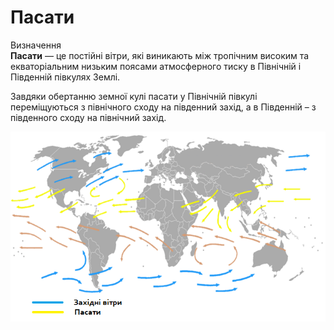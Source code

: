 # Пасати

<div class="eoz-wrap">
<span class="eoz">Визначення</span>
<div class="eoz-text">
<b>Пасати</b> — це постiйнi вiтри, якi виникають мiж тропiчним високим та екваторiальним низьким поясами атмосферного тиску в Пiвнiчнiй i Пiвденнiй пiвкулях Землi.
</div>
</div>

Завдяки обертанню земної кулі пасати у Північній півкулі переміщуються з північного сходу на південний захід, а в Південній – з південного сходу на північний захід.

<div align="center">
<img src="6.png">
</div>